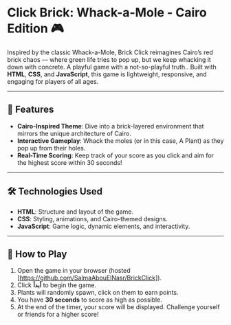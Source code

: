 # Click Brick: Whack-a-Mole - Cairo Edition 🎮

Inspired by the classic Whack-a-Mole, Brick Click reimagines Cairo’s red brick chaos — where green life tries to pop up, but we keep whacking it down with concrete. A playful game with a not-so-playful truth.. Built with **HTML**, **CSS**, and **JavaScript**, this game is lightweight, responsive, and engaging for players of all ages.

---

## 🌟 Features
- **Cairo-Inspired Theme**: Dive into a brick-layered environment that mirrors the unique architecture of Cairo.
- **Interactive Gameplay**: Whack the moles (or in this case, A Plant) as they pop up from their holes.
- **Real-Time Scoring**: Keep track of your score as you click and aim for the highest score within 30 seconds!

---

## 🛠️ Technologies Used
- **HTML**: Structure and layout of the game.
- **CSS**: Styling, animations, and Cairo-themed designs.
- **JavaScript**: Game logic, dynamic elements, and interactivity.

---

## 🚀 How to Play
1. Open the game in your browser (hosted [https://github.com/SalmaAbouElNasr/BrickClick]).
2. Click **أبدأ** to begin the game.
3. Plants will randomly spawn, click on them to earn points.
4. You have **30 seconds** to score as high as possible.
5. At the end of the timer, your score will be displayed. Challenge yourself or friends for a higher score!


